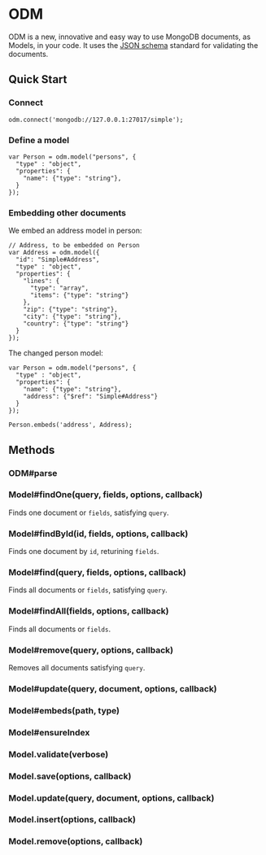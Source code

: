 # ODM

ODM is a new, innovative and easy way to use MongoDB documents, as Models, in your code.
It uses the [JSON schema](http://tools.ietf.org/html/draft-zyp-json-schema-03) standard for validating the documents.

## Quick Start

### Connect

	odm.connect('mongodb://127.0.0.1:27017/simple');

### Define a model

	var Person = odm.model("persons", {
	  "type" : "object",
	  "properties": {
	    "name": {"type": "string"},
	  }
	});

### Embedding other documents

We embed an address model in person:
	
	// Address, to be embedded on Person
	var Address = odm.model({
	  "id": "Simple#Address",
	  "type" : "object",
	  "properties": {
	    "lines": {
	      "type": "array",
	      "items": {"type": "string"}
	    },
	    "zip": {"type": "string"},
	    "city": {"type": "string"},
	    "country": {"type": "string"}
	  }
	});
	
The changed person model:
	
	var Person = odm.model("persons", {
	  "type" : "object",
	  "properties": {
	    "name": {"type": "string"},
	    "address": {"$ref": "Simple#Address"}
	  }
	});

    Person.embeds('address', Address);
	

## Methods

### ODM#parse

### Model#findOne(query, fields, options, callback)
Finds one document or `fields`, satisfying `query`.

### Model#findById(id, fields, options, callback)
Finds one document by `id`, returining `fields`.

### Model#find(query, fields, options, callback)
Finds all documents or `fields`, satisfying `query`.

### Model#findAll(fields, options, callback)
Finds all documents or `fields`.

### Model#remove(query, options, callback)
Removes all documents satisfying `query`.

### Model#update(query, document, options, callback)
### Model#embeds(path, type)
### Model#ensureIndex

### Model.validate(verbose)
### Model.save(options, callback)
### Model.update(query, document, options, callback)
### Model.insert(options, callback)
### Model.remove(options, callback)
